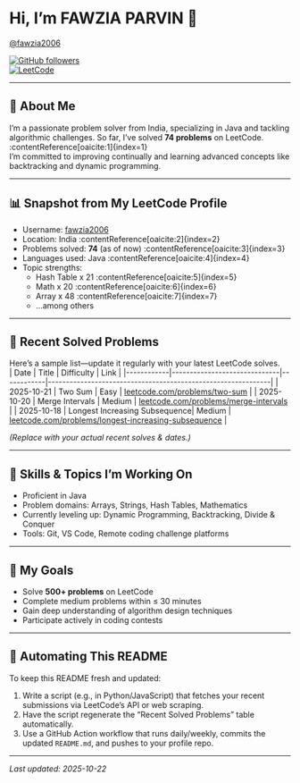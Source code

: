 # Hi, I’m FAWZIA PARVIN 👋  
[@fawzia2006](https://leetcode.com/u/fawzia2006/)  

[![GitHub followers](https://img.shields.io/github/followers/YOUR_GITHUB?label=Follow&style=social)](https://github.com/YOUR_GITHUB)  
[![LeetCode](https://img.shields.io/badge/LeetCode-fawzia2006-orange?logo=leetcode)](https://leetcode.com/u/fawzia2006/)  

---

## 🚀 About Me  
I’m a passionate problem solver from India, specializing in Java and tackling algorithmic challenges. So far, I’ve solved **74 problems** on LeetCode. :contentReference[oaicite:1]{index=1}  
I’m committed to improving continually and learning advanced concepts like backtracking and dynamic programming.  

---

## 📊 Snapshot from My LeetCode Profile  
- Username: [fawzia2006](https://leetcode.com/u/fawzia2006/)  
- Location: India :contentReference[oaicite:2]{index=2}  
- Problems solved: **74** (as of now) :contentReference[oaicite:3]{index=3}  
- Languages used: Java :contentReference[oaicite:4]{index=4}  
- Topic strengths:  
  - Hash Table x 21 :contentReference[oaicite:5]{index=5}  
  - Math x 20 :contentReference[oaicite:6]{index=6}  
  - Array x 48 :contentReference[oaicite:7]{index=7}  
  - …among others  

---

## 🧾 Recent Solved Problems  
Here’s a sample list—update it regularly with your latest LeetCode solves.  
| Date       | Title                        | Difficulty | Link                                                         |
|------------|------------------------------|------------|--------------------------------------------------------------|
| 2025-10-21 | Two Sum                      | Easy       | [leetcode.com/problems/two-sum](https://leetcode.com/problems/two-sum/) |
| 2025-10-20 | Merge Intervals              | Medium     | [leetcode.com/problems/merge-intervals](https://leetcode.com/problems/merge-intervals/) |
| 2025-10-18 | Longest Increasing Subsequence| Medium     | [leetcode.com/problems/longest-increasing-subsequence](https://leetcode.com/problems/longest-increasing-subsequence/) |

*(Replace with your actual recent solves & dates.)*

---

## 🧰 Skills & Topics I’m Working On  
- Proficient in Java  
- Problem domains: Arrays, Strings, Hash Tables, Mathematics  
- Currently leveling up: Dynamic Programming, Backtracking, Divide & Conquer  
- Tools: Git, VS Code, Remote coding challenge platforms  

---

## 🎯 My Goals  
- Solve **500+ problems** on LeetCode  
- Complete medium problems within ≤ 30 minutes  
- Gain deep understanding of algorithm design techniques  
- Participate actively in coding contests  

---

## 🔁 Automating This README  
To keep this README fresh and updated:  
1. Write a script (e.g., in Python/JavaScript) that fetches your recent submissions via LeetCode’s API or web scraping.  
2. Have the script regenerate the “Recent Solved Problems” table automatically.  
3. Use a GitHub Action workflow that runs daily/weekly, commits the updated `README.md`, and pushes to your profile repo.

---

_Last updated: 2025-10-22_

